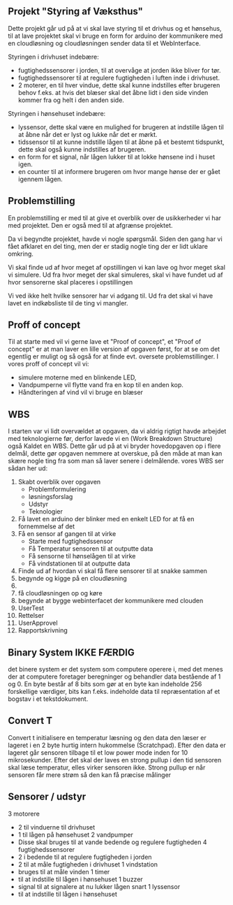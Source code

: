 ## Projekt "Styring af Væksthus"
Dette projekt går ud på at vi skal lave styring til et drivhus og et hønsehus, til at lave projektet skal vi bruge en form for arduino der kommunikere med en cloudløsning og cloudløsningen sender data til et WebInterface. 

Styringen i drivhuset indebære:
- fugtighedssensorer i jorden, til at overvåge at jorden ikke bliver for tør.
- fugtighedssensorer til at regulere fugtigheden i luften inde i drivhuset.
- 2 moterer, en til hver vindue, dette skal kunne indstilles efter brugeren behov f.eks. at hvis det blæser skal det åbne lidt i den side vinden kommer fra og helt i den anden side.

Styringen i hønsehuset indebære: 
- lyssensor, dette skal være en mulighed for brugeren at indstille lågen til at åbne når det er lyst og lukke når det er mørkt.
- tidssensor til at kunne indstille lågen til at åbne på et bestemt tidspunkt, dette skal også kunne indstilles af brugeren.
- en form for et signal, når lågen lukker til at lokke hønsene ind i huset igen. 
- en counter til at informere brugeren om hvor mange hønse der er gået igennem lågen. 

## Problemstilling
En problemstilling er med til at give et overblik over de usikkerheder vi har med projektet. Den er også med til at afgrænse projektet.	

Da vi begyndte projektet, havde vi nogle spørgsmål. Siden den gang har vi fået afklaret en del ting, men der er stadig nogle ting der er lidt uklare omkring. 

Vi skal finde ud af hvor meget af opstillingen vi kan lave og hvor meget skal vi simulere. Ud fra hvor meget der skal simuleres, skal vi have fundet ud af hvor sensorerne skal placeres i opstillingen 

Vi ved ikke helt hvilke sensorer har vi adgang til. Ud fra det skal vi have lavet en indkøbsliste til de ting vi mangler.


## Proff of concept
Til at starte med vil vi gerne lave et "Proof of concept", et "Proof of concept" er at man laver en lille version af opgaven først, for at se om det egentlig er muligt og så også for at finde evt. oversete problemstillinger. 
I vores proff of concept vil vi: 
- simulere moterne med en blinkende LED, 
- Vandpumperne vil flytte vand fra en kop til en anden kop.
- Håndteringen af vind vil vi bruge en blæser

## WBS
I starten var vi lidt overvældet at opgaven, da vi aldrig rigtigt havde arbejdet med teknologierne før, derfor lavede vi en (Work Breakdown Structure)
også Kaldet en WBS. Dette går ud på at vi bryder hovedopgaven op i flere delmål, dette gør opgaven nemmere at overskue, på den måde at man
kan skære nogle ting fra som man så laver senere i delmålende. vores WBS ser sådan her ud: 
1. Skabt overblik over opgaven 
    - Problemformulering
    - løsningsforslag
    - Udstyr 
    - Teknologier
2. Få lavet en arduino der blinker med en enkelt LED for at få en fornemmelse af det
3. Få en sensor af gangen til at virke
    - Starte med fugtighedssensor 
    - Få Temperatur sensoren til at outputte data
    - Få sensorne til hønselågen til at virke 
    - Få vindstationen til at outputte data 
4. Finde ud af hvordan vi skal få flere sensorer til at snakke sammen 
5. begynde og kigge på en cloudløsning 
6. 
7. få cloudløsningen op og køre
8. begynde at bygge webinterfacet der kommunikere med clouden 
9. UserTest
10. Rettelser 
11. UserApprovel 
12. Rapportskrivning

## Binary System IKKE FÆRDIG
det binere system er det system som computere operere i, med det menes der at computere foretager beregninger og behandler data bestående af 1 og 0.
En byte består af 8 bits som gør at en byte kan indeholde 256 forskellige værdiger, 
bits kan f.eks. indeholde data til repræsentation af et bogstav i et tekstdokument. 

## Convert T
Convert t initialisere en temperatur læsning og den data den læser er lageret i en 2 byte hurtig intern hukommelse (Scratchpad). Efter den data er lageret går sensoren tilbage til et low power mode inden for 10 mikrosekunder. Efter det skal der laves en strong pullup i den tid sensoren skal læse temperatur, elles virker sensoren ikke. Strong pullup er når sensoren får mere strøm så den kan få præcise målinger

## Sensorer / udstyr
3 motorere
- 2 til vinduerne til drivhuset
- 1 til lågen på hønsehuset 
2 vandpumper
- Disse skal bruges til at vande bedende og regulere fugtigheden 
4 fugtighedssensorer 
- 2 i bedende til at regulere fugtigheden i jorden 
- 2 til at måle fugtigheden i drivhuset
1 vindstation
- bruges til at måle vinden
1 timer
- til at indstille til lågen i hønsehuset 
1 buzzer 
- signal til at signalere at nu lukker lågen snart 
1 lyssensor 
- til at indstille til lågen i hønsehuset 
